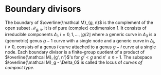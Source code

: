 # Boundary divisors

The boundary of $\overline{\mathcal M}_{g, n}$ is the complement of the open subset $\mathcal M_{g, n}$. It is of pure (complex) codimension $1$. It consists of irreducible components $\Delta_i$, $i = 0, 1, \ldots, \lfloor g / 2 \rfloor$ where a generic curve in $\Delta_0$ is a (geometric) genus $g - 1$ curve with a single node and a generic curve in $\Delta_i$, $i \neq 0$, consists of a genus $i$ curve attached to a genus $g - i$ curve at a single node. Each boundary divisor is a finite-group quotient of a product of $\overline{\mathcal M}_{g', n'}$'s for $g' < g$ and $n' \leq n + 1$. The subspace $\overline{\mathcal M}_g - \Delta_0$ is called the locus of *curves of compact type*.